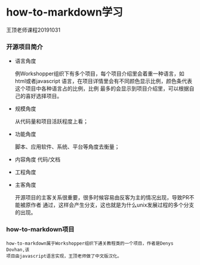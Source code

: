 # how-to-markdown学习

王顶老师课程20191031

### 开源项目简介 
* 语言角度

	例Workshopper组织下有多个项目，每个项目介绍里会着重一种语言，如html或者javascript
语言，在项目详情里会有不同颜色显示比例，颜色条代表这个项目中各种语言占的比例，比例
最多的会显示到项目介绍里，可以根据自己的喜好选择项目。
* 规模角度
	
	从代码量和项目活跃程度上看；
* 功能角度
	
	脚本、应用软件、系统、平台等角度去衡量；
* 内容角度  代码/文档
* 工程角度
* 主客角度
	
	开源项目的主客关系很重要，很多时候容易由反客为主的情况出现，导致PR不能被原作者
	通过，这样会产生分支，这也就是为什么unix发展过程的多个分支的出现。

### how-to-markdown项目

	how-to-markdown属于Workshopper组织下通关教程类的一个项目，作者是Denys Dovhan,该
	项目由javascript语言实现，王顶老师做了中文版汉化。
	
